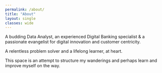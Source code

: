 ```yaml
---
permalink: /about/
title: "About"
layout: single
classes: wide
---
```


A budding Data Analyst, an experienced Digital Banking specialist & a passionate evangelist for digital innovation and customer centricity. 

A relentless problem solver and a lifelong learner, at heart.

This space is an attempt to structure my wanderings and perhaps learn and improve myself on the way.
